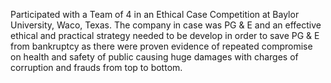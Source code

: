 Participated with a Team of 4 in an Ethical Case Competition at Baylor University, Waco, Texas. The company in case was PG & E and an effective ethical and practical strategy needed to be develop in order to save PG & E from bankruptcy as there were proven evidence of repeated compromise on health and safety of public causing huge damages with charges of corruption and frauds from top to bottom.
